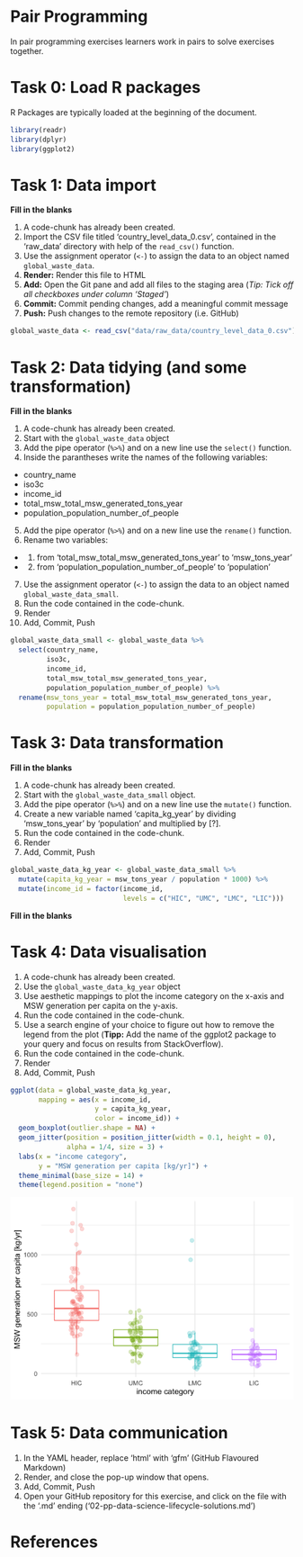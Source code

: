 # Pair Programming

In pair programming exercises learners work in pairs to solve exercises
together.

# Task 0: Load R packages

R Packages are typically loaded at the beginning of the document.

``` r
library(readr)
library(dplyr)
library(ggplot2)
```

# Task 1: Data import

**Fill in the blanks**

1.  A code-chunk has already been created.
2.  Import the CSV file titled ‘country_level_data_0.csv’, contained in
    the ‘raw_data’ directory with help of the `read_csv()` function.
3.  Use the assignment operator (`<-`) to assign the data to an object
    named `global_waste_data`.
4.  **Render:** Render this file to HTML
5.  **Add:** Open the Git pane and add all files to the staging area
    (*Tip: Tick off all checkboxes under column ‘Staged’*)
6.  **Commit:** Commit pending changes, add a meaningful commit message
7.  **Push:** Push changes to the remote repository (i.e. GitHub)

``` r
global_waste_data <- read_csv("data/raw_data/country_level_data_0.csv")
```

# Task 2: Data tidying (and some transformation)

**Fill in the blanks**

1.  A code-chunk has already been created.
2.  Start with the `global_waste_data` object
3.  Add the pipe operator (`%>%`) and on a new line use the `select()`
    function.
4.  Inside the parantheses write the names of the following variables:

-   country_name
-   iso3c
-   income_id
-   total_msw_total_msw_generated_tons_year
-   population_population_number_of_people

5.  Add the pipe operator (`%>%`) and on a new line use the `rename()`
    function.
6.  Rename two variables:

-   1)  from ‘total_msw_total_msw_generated_tons_year’ to
        ‘msw_tons_year’

-   2)  from ‘population_population_number_of_people’ to ‘population’

7.  Use the assignment operator (`<-`) to assign the data to an object
    named `global_waste_data_small`.
8.  Run the code contained in the code-chunk.
9.  Render
10. Add, Commit, Push

``` r
global_waste_data_small <- global_waste_data %>% 
  select(country_name, 
         iso3c, 
         income_id, 
         total_msw_total_msw_generated_tons_year, 
         population_population_number_of_people) %>% 
  rename(msw_tons_year = total_msw_total_msw_generated_tons_year,
         population = population_population_number_of_people) 
```

# Task 3: Data transformation

**Fill in the blanks**

1.  A code-chunk has already been created.
2.  Start with the `global_waste_data_small` object.
3.  Add the pipe operator (`%>%`) and on a new line use the `mutate()`
    function.
4.  Create a new variable named ‘capita_kg_year’ by dividing
    ‘msw_tons_year’ by ‘population’ and multiplied by \[?\].
5.  Run the code contained in the code-chunk.
6.  Render
7.  Add, Commit, Push

``` r
global_waste_data_kg_year <- global_waste_data_small %>% 
  mutate(capita_kg_year = msw_tons_year / population * 1000) %>% 
  mutate(income_id = factor(income_id, 
                            levels = c("HIC", "UMC", "LMC", "LIC")))
```

**Fill in the blanks**

# Task 4: Data visualisation

1.  A code-chunk has already been created.
2.  Use the `global_waste_data_kg_year` object
3.  Use aesthetic mappings to plot the income category on the x-axis and
    MSW generation per capita on the y-axis.
4.  Run the code contained in the code-chunk.
5.  Use a search engine of your choice to figure out how to remove the
    legend from the plot (**Tipp:** Add the name of the ggplot2 package
    to your query and focus on results from StackOverflow).
6.  Run the code contained in the code-chunk.
7.  Render
8.  Add, Commit, Push

``` r
ggplot(data = global_waste_data_kg_year,
       mapping = aes(x = income_id, 
                     y = capita_kg_year,
                     color = income_id)) +
  geom_boxplot(outlier.shape = NA) +
  geom_jitter(position = position_jitter(width = 0.1, height = 0),
              alpha = 1/4, size = 3) +
  labs(x = "income category",
       y = "MSW generation per capita [kg/yr]") +
  theme_minimal(base_size = 14) +
  theme(legend.position = "none")
```

![](exercise-02-pp_files/figure-gfm/unnamed-chunk-10-1.png)

# Task 5: Data communication

1.  In the YAML header, replace ‘html’ with ‘gfm’ (GitHub Flavoured
    Markdown)
2.  Render, and close the pop-up window that opens.
3.  Add, Commit, Push
4.  Open your GitHub repository for this exercise, and click on the file
    with the ‘.md’ ending (‘02-pp-data-science-lifecycle-solutions.md’)

# References
